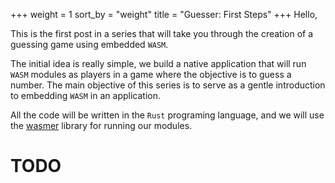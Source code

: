 +++
weight = 1
sort_by = "weight"
title = "Guesser: First Steps"
+++
Hello,

This is the first post in a series that will take you through the creation of a
guessing game using embedded `WASM`.

The initial idea is really simple, we build a native application that will run
`WASM` modules as players in a game where the objective is to guess a number.
The main objective of this series is to serve as a gentle introduction to
embedding `WASM` in an application.

All the code will be written in the `Rust` programing language, and we will use
the [wasmer](https://wasmer.io/) library for running our modules.

# TODO
